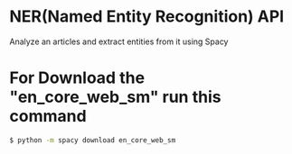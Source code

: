 # NER(Named Entity Recognition) API


Analyze an articles and extract entities from it using Spacy


# For Download the "en_core_web_sm" run this command

```sh
$ python -m spacy download en_core_web_sm
```
